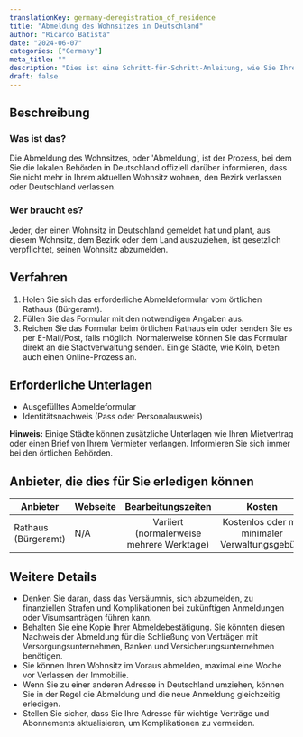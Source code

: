 ```yaml
---
translationKey: germany-deregistration_of_residence
title: "Abmeldung des Wohnsitzes in Deutschland"
author: "Ricardo Batista"
date: "2024-06-07"
categories: ["Germany"]
meta_title: ""
description: "Dies ist eine Schritt-für-Schritt-Anleitung, wie Sie Ihren Wohnsitz in Deutschland abmelden können."
draft: false
---
```


## Beschreibung
### Was ist das?
Die Abmeldung des Wohnsitzes, oder 'Abmeldung', ist der Prozess, bei dem Sie die lokalen Behörden in Deutschland offiziell darüber informieren, dass Sie nicht mehr in Ihrem aktuellen Wohnsitz wohnen, den Bezirk verlassen oder Deutschland verlassen.

### Wer braucht es?
Jeder, der einen Wohnsitz in Deutschland gemeldet hat und plant, aus diesem Wohnsitz, dem Bezirk oder dem Land auszuziehen, ist gesetzlich verpflichtet, seinen Wohnsitz abzumelden.

## Verfahren
1. Holen Sie sich das erforderliche Abmeldeformular vom örtlichen Rathaus (Bürgeramt).
2. Füllen Sie das Formular mit den notwendigen Angaben aus.
3. Reichen Sie das Formular beim örtlichen Rathaus ein oder senden Sie es per E-Mail/Post, falls möglich. Normalerweise können Sie das Formular direkt an die Stadtverwaltung senden. Einige Städte, wie Köln, bieten auch einen Online-Prozess an.

## Erforderliche Unterlagen
- Ausgefülltes Abmeldeformular
- Identitätsnachweis (Pass oder Personalausweis)

**Hinweis:** Einige Städte können zusätzliche Unterlagen wie Ihren Mietvertrag oder einen Brief von Ihrem Vermieter verlangen. Informieren Sie sich immer bei den örtlichen Behörden.

## Anbieter, die dies für Sie erledigen können

| Anbieter        |     Webseite     |     Bearbeitungszeiten    |       Kosten      |
| --------------- | --------------- |  :-------------: | :-------------: |
| Rathaus (Bürgeramt)      |  N/A       |      Variiert (normalerweise mehrere Werktage)      |        Kostenlos oder mit minimaler Verwaltungsgebühr       |

## Weitere Details
- Denken Sie daran, dass das Versäumnis, sich abzumelden, zu finanziellen Strafen und Komplikationen bei zukünftigen Anmeldungen oder Visumsanträgen führen kann.
- Behalten Sie eine Kopie Ihrer Abmeldebestätigung. Sie könnten diesen Nachweis der Abmeldung für die Schließung von Verträgen mit Versorgungsunternehmen, Banken und Versicherungsunternehmen benötigen.
- Sie können Ihren Wohnsitz im Voraus abmelden, maximal eine Woche vor Verlassen der Immobilie.
- Wenn Sie zu einer anderen Adresse in Deutschland umziehen, können Sie in der Regel die Abmeldung und die neue Anmeldung gleichzeitig erledigen.
- Stellen Sie sicher, dass Sie Ihre Adresse für wichtige Verträge und Abonnements aktualisieren, um Komplikationen zu vermeiden.